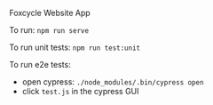 Foxcycle Website App

To run: `npm run serve`

To run unit tests: `npm run test:unit`

To run e2e tests:
 - open cypress: `./node_modules/.bin/cypress open`
 - click `test.js` in the cypress GUI
